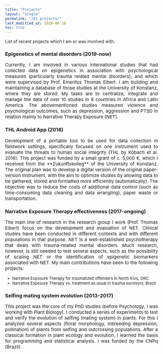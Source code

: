 ```yaml
---
title: "Projects"
layout: "single"
permalink: "/01_projects/"
last_modified_at: 2020-06-10
toc: true
---
```



List of recent projects which I am or was involved with.

### Epigenetics of mental disorders (2019-now)
<p style="font-size:15px" align="justify">
Currently, I am involved in various international studies that had collected data on epigenetics in association with psychological measures (particularly trauma related mental disorders), and which were supervised by Prof. Emeritus Thomas Elbert. I am building and maintaining a database of those studies at the University of Konstanz, where they are stored. My tasks are to centralize, integrate and manage the data of over 10 studies in 8 countries in Africa and Latin America. The abovementioned studies measured violence and psychological outcomes, such as depression, aggression and PTSD in relation mainly to Narrative Therapy Exposure (NET).
</p>

### THL Android App (2018)
<p style="font-size:15px" align="justify">
Development of a portable tool to be used for data collection in fieldwork settings, specifically focused on one instrument used to evaluate the threats to human social integrity (THL by Köbach et al. 2016). This project was funded by a small grant of c. 5,000 €, which I received from the **Zukunftskolleg** of the University of Konstanz. The original plan was to develop a digital version of the original paper-version instrument, with the aim to optimize studies by allowing data to be gathered, stored and formatted more efficiently (automatically). The objective was to reduce the costs of additional data control (such as time-consuming data cleaning and data wrangling), paper waste or transportation.
</p>

### Narrative Exposure Therapy effectiveness (2017-ongoing)
<p style="font-size:15px" align="justify">
The main line of research in the research group I work (Prof. Thomas Elbert) focus on the development and evaluation of NET. Clinical studies have been conducted in different contexts and with different populations in that purpose. NET is a well-established psychotherapy that deals with trauma-related mental disorders. Much research, however, is still needed to test several aspects, such as the possibility of scaling NET or the identification of epigenetic biomarkers associated with NET. My main contributions have been to the following projects:
<ul>
<li style="font-size:13px">Narrative Exposure Therapy for traumatized offenders in North Kivu, DRC</li>
<li style="font-size:13px">Narrative Exposure Therapy vs. treatment as usual in trauma survivors, Brazil</li>
</ul>
</p>

### Selfing mating system evolution (2013-2017)
<p style="font-size:15px" align="justify">
This project was the core of my PhD studies (before Psychology, I was working with Plant Biology). I conducted a series of experiments to test and verify the evolution of selfing (mating system) in plants. For this I analyzed several aspects (floral morphology, inbreeding depression, pollination) of plants from selfing and outcrossing populations. After a classical formation in plant ecology and evolution, I learned the basis for programming and statistical analysis. I was funded by the CNPq (Brazil).
</p>
